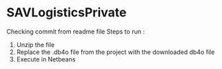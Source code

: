 # SAVLogisticsPrivate
Checking commit from readme file
Steps to run :
1) Unzip the file 
2) Replace the .db4o file from the project with the downloaded db4o file
3) Execute in Netbeans
